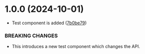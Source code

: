 # 1.0.0 (2024-10-01)


* Test component is added ([7b0be79](https://github.com/MostafaAMansour/react-ui-library/commit/7b0be79c04ba6f2e4d2d91a165f21f8f3bfe8059))


### BREAKING CHANGES

* This introduces a new test component which changes the API.
